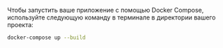 Чтобы запустить ваше приложение с помощью Docker Compose, используйте следующую команду в терминале в директории вашего проекта:

```bash
docker-compose up --build
```
